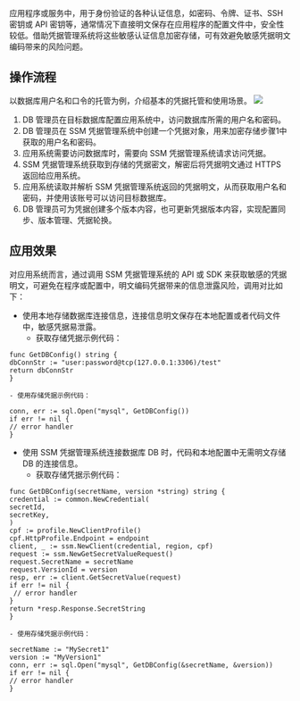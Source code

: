 应用程序或服务中，用于身份验证的各种认证信息，如密码、令牌、证书、SSH 密钥或 API 密钥等，通常情况下直接明文保存在应用程序的配置文件中，安全性较低。借助凭据管理系统将这些敏感认证信息加密存储，可有效避免敏感凭据明文编码带来的风险问题。
## 操作流程
以数据库用户名和口令的托管为例，介绍基本的凭据托管和使用场景。
![](https://main.qcloudimg.com/raw/6775722744c13cc4da50091c901a019c.png)
1. DB 管理员在目标数据库配置应用系统中，访问数据库所需的用户名和密码。
2. DB 管理员在 SSM 凭据管理系统中创建一个凭据对象，用来加密存储步骤1中获取的用户名和密码。
3. 应用系统需要访问数据库时，需要向 SSM 凭据管理系统请求访问凭据。
4. SSM 凭据管理系统获取到存储的凭据密文，解密后将凭据明文通过 HTTPS 返回给应用系统。
5. 应用系统读取并解析 SSM 凭据管理系统返回的凭据明文，从而获取用户名和密码，并使用该账号可以访问目标数据库。
6. DB 管理员可为凭据创建多个版本内容，也可更新凭据版本内容，实现配置同步、版本管理、凭据轮换。

## 应用效果
对应用系统而言，通过调用 SSM 凭据管理系统的 API 或 SDK 来获取敏感的凭据明文，可避免在程序或配置中，明文编码凭据带来的信息泄露风险，调用对比如下：
- 使用本地存储数据库连接信息，连接信息明文保存在本地配置或者代码文件中，敏感凭据易泄露。
	- 获取存储凭据示例代码：
```
func GetDBConfig() string {
dbConnStr := "user:password@tcp(127.0.0.1:3306)/test"
return dbConnStr
}
```
	- 使用存储凭据示例代码：
```
conn, err := sql.Open("mysql", GetDBConfig())
if err != nil {
// error handler
}
```
- 使用 SSM 凭据管理系统连接数据库 DB 时，代码和本地配置中无需明文存储 DB 的连接信息。
	- 获取存储凭据示例代码：
```
func GetDBConfig(secretName, version *string) string {
credential := common.NewCredential(
secretId,
secretKey,
)
cpf := profile.NewClientProfile()
cpf.HttpProfile.Endpoint = endpoint
client, _ := ssm.NewClient(credential, region, cpf)
request := ssm.NewGetSecretValueRequest()
request.SecretName = secretName
request.VersionId = version
resp, err := client.GetSecretValue(request)
if err != nil {
 // error handler
}
return *resp.Response.SecretString
}
```
	- 使用存储凭据示例代码：
```
secretName := "MySecret1"
version := "MyVersion1"
conn, err := sql.Open("mysql", GetDBConfig(&secretName, &version))
if err != nil {
// error handler
}
```
